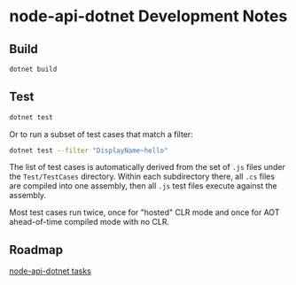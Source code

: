 # node-api-dotnet Development Notes

## Build
```bash
dotnet build
```

## Test
```bash
dotnet test
```

Or to run a subset of test cases that match a filter:
```bash
dotnet test --filter "DisplayName~hello"
```

The list of test cases is automatically derived from the set of `.js` files under the `Test/TestCases` directory. Within each subdirectory there, all `.cs` files are compiled into one assembly, then all `.js` test files execute against the assembly.

Most test cases run twice, once for "hosted" CLR mode and once for AOT ahead-of-time compiled mode with no CLR.

## Roadmap

[node-api-dotnet tasks](https://github.com/users/jasongin/projects/1/views/1)
